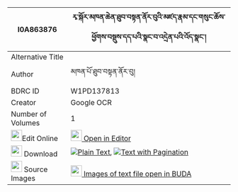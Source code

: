 |I0A863876|རྭ་སྐོར་མཁན་ཆེན་ཐུབ་བསྟན་ནོར་བུའི་མཛད་རྣམ་དང་གསུང་ཆོས་ཕྱོགས་བསྡུས་དད་པའི་སྣང་བ་འདྲེན་པའི་འོད་སྣང་། 
| --- | --- 
|Alternative Title |
|Author| མཁན་པོ་ཐུབ་བསྟན་ནོར་བུ།
|BDRC ID | W1PD137813
|Creator | Google OCR
|Number of Volumes| 1
|<img width="25" src="https://img.icons8.com/color/25/000000/edit-property.png">Edit Online| [<img width="25" src="https://avatars.githubusercontent.com/u/45091458?s=200&v=4"> Open in Editor](http://editor.openpecha.org/I0A863876)
|<img width="25" src="https://img.icons8.com/fluent/48/000000/download-2.png"/>  Download | [![](https://img.icons8.com/color/20/000000/txt.png)Plain Text](https://github.com/Openpecha/I0A863876/releases/download/v1/ra_kor_khenchen_tubten_norbu_i_plain_I0A863876.zip), [![](https://img.icons8.com/color/20/000000/txt.png)Text with Pagination](https://github.com/Openpecha/I0A863876/releases/download/v1/ra_kor_khenchen_tubten_norbu_i_pages_I0A863876.zip)
|<img width="25" src="https://img.icons8.com/plasticine/100/000000/pictures-folder.png"/>  Source Images | [<img width="25" src="https://library.bdrc.io/icons/BUDA-small.svg"> Images of text file open in BUDA](https://library.bdrc.io/show/bdr:W1PD137813)